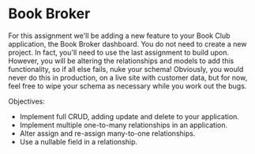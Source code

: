 <h1>Book Broker</h1>

<p>For this assignment we'll be adding a new feature to your Book Club application, the Book Broker dashboard. You do not need to create a new project. In fact, you'll need to use the last assignment to build upon. However, you will be altering the relationships and models to add this functionality, so if all else fails, nuke your schema! Obviously, you would never do this in production, on a live site with customer data, but for now, feel free to wipe your schema as necessary while you work out the bugs.</p>

<p>Objectives:</p>
<ul>
    <li>Implement full CRUD, adding update and delete to your application.</li>
    <li>Implement multiple one-to-many relationships in an application.</li>
    <li>Alter assign and re-assign many-to-one relationships.</li>
    <li>Use a nullable field in a relationship.</li>
</ul>

<img src=""/>

<img src=""/>